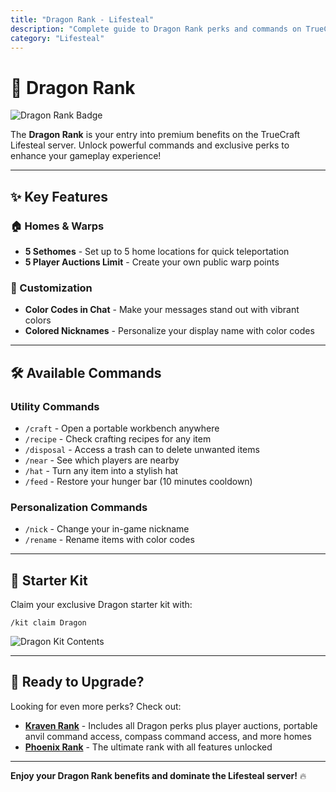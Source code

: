 ```yaml
---
title: "Dragon Rank - Lifesteal"
description: "Complete guide to Dragon Rank perks and commands on TrueCraft Network Lifesteal server."
category: "Lifesteal"
---
```


# 🐉 Dragon Rank

![Dragon Rank Badge](https://knowledgebase.truecraft.top/static/images/Pastedimage20251001113542.png)

The **Dragon Rank** is your entry into premium benefits on the TrueCraft Lifesteal server. Unlock powerful commands and exclusive perks to enhance your gameplay experience!

---

## ✨ Key Features

### 🏠 Homes & Warps
- **5 Sethomes** - Set up to 5 home locations for quick teleportation
- **5 Player Auctions Limit** - Create your own public warp points

### 🎨 Customization
- **Color Codes in Chat** - Make your messages stand out with vibrant colors
- **Colored Nicknames** - Personalize your display name with color codes

---

## 🛠️ Available Commands

### Utility Commands
- `/craft` - Open a portable workbench anywhere
- `/recipe` - Check crafting recipes for any item
- `/disposal` - Access a trash can to delete unwanted items
- `/near` - See which players are nearby
- `/hat` - Turn any item into a stylish hat
- `/feed` - Restore your hunger bar (10 minutes cooldown)

### Personalization Commands
- `/nick` - Change your in-game nickname
- `/rename` - Rename items with color codes

---

## 🎁 Starter Kit

Claim your exclusive Dragon starter kit with:
```
/kit claim Dragon
```

![Dragon Kit Contents](https://knowledgebase.truecraft.top/static/images/Pastedimage20251001113300.png)

---

## 🚀 Ready to Upgrade?

Looking for even more perks? Check out:
- **[Kraven Rank](https://knowledgebase.truecraft.top/page/Kraven)** - Includes all Dragon perks plus player auctions, portable anvil command access, compass command access, and more homes
- **[Phoenix Rank](https://knowledgebase.truecraft.top/page/Phoenix)** - The ultimate rank with all features unlocked

---

**Enjoy your Dragon Rank benefits and dominate the Lifesteal server!** 🔥